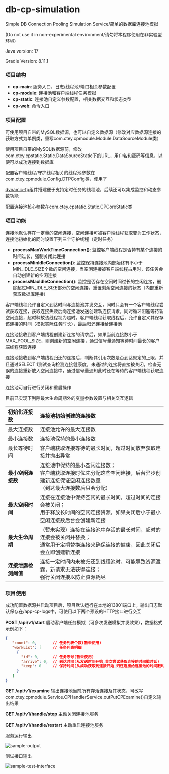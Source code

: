 # db-cp-simulation
Simple DB Connection Pooling Simulation Service/简单的数据库连接池模拟

(Do not use it in non-experimental environment/请勿将本程序使用在非实验型环境)

Java version: 17

Gradle Version: 8.11.1

### 项目结构

- **cp-main**: 服务入口，日志/线程池/端口相关参数配置
- **cp-module**: 连接池和客户端线程任务模拟
- **cp-static**: 连接池自定义参数配置，相关数据交互和状态类型
- **cp-web**: 命令入口

### 项目配置

可使用项目自带的MySQL数据源，也可以自定义数据源（修改对应数据源连接的获取方式为单例类，重写com.ctey.cpmodule.Module.DataSourceModule类）

使用项目自带的MySQL数据源前，修改com.ctey.cpstatic.Static.DataSourceStatic下的URL，用户名和密码等信息，以便可以成功连接到数据库

配置客户端线程/守护线程相关的线程池参数在com.ctey.cpmodule.Config.DTPConfig类，使用了

[dynamic-tp](https://github.com/dromara/dynamic-tp)组件搭建便于支持定时任务的线程池，后续还可以集成监控和动态参数功能

配置连接池核心参数在com.ctey.cpstatic.Static.CPCoreStatic类

### 项目功能

连接池默认存在一定量的空闲连接，空闲连接可被客户端线程获取变为工作状态，连接池初始化的同时设置下列三个守护线程（定时任务）

- **processMaxWorkTimeConnection()**: 监控客户端线程是否持有某个连接的时间过长，强制关闭此连接
- **processMinIdleConnection()**: 监控保持连接池内部始终有不小于MIN_IDLE_SIZE个数的空闲连接，当空闲连接被客户端线程占用时，该任务会自动创建新的空闲连接
- **processMaxIdleConnection()**: 监控是否存在空闲时间过长的空闲连接，删除超过MIN_IDLE_SIZE部分的空闲连接，重置剩余空闲连接的状态（内部重新获取数据库连接）

客户端线程允许自定义到达时间与连接池并发交互，同时只会有一个客户端线程尝试获取连接，获取连接失败后向连接池发送创建新连接请求，同时循环阻塞等待新空闲连接，超时释放该线程视为超时。客户端线程获取线程后，允许自定义其保存该连接的时间（模拟实际任务时长），最后归还连接给连接池

连接池接收到客户端线程创建新连接的请求后，如果当前连接数小于MAX_POOL_SIZE，则创建新的空闲连接，通过信号量通知等待时间最长的客户端线程获取连接

连接池接收到客户端线程归还的连接后，判断其引用次数是否到达规定的上限，并且通过SELECT 1测试查询检测连接健康度，未通过的连接将直接被关闭，检查无误的连接重新放入空闲连接中，通过信号量通知此时还在等待的客户端线程获取连接

连接池可自行进行关闭和重启操作

目前已实现下列除最大生命周期外的变量参数设置与相关交互逻辑

| 初始化连接数         | 连接池初始创建的连接数                                       |
| :------------------- | :----------------------------------------------------------- |
| 最大连接数           | 连接池允许的最大连接数                                       |
| 最小连接数           | 连接池保持的最小连接数                                       |
| 最长等待时间         | 客户端获取连接等待的最长时间，超过时间放弃获取连接并抛出异常 |
| **最小空闲连接数**   | 连接池中保持的最小空闲连接数；<br>客户端获取连接时优先分配这些空闲连接，后台异步创建新连接保证空闲连接数量<br>（到达最大连接数后只会分配） |
| **最大空闲时间**     | 连接在连接池中保持空闲的最长时间，超过时间的连接会被关闭；<br>用于释放长时间的空闲连接资源，如果关闭后小于最小空闲连接数后台会创建新连接 |
| **最大生命周期**     | （暂未实现）连接在连接池中存活的最长时间，超时的连接会被关闭并替换；<br>通常用于定期替换连接来确保连接的健康，因此关闭后会立即创建新连接 |
| **连接泄露检测阈值** | 连接一定时间内未被归还到线程池时，可能导致资源泄露，新请求无法获得连接；<br>强行关闭连接以防止资源耗尽 |

### 项目使用

成功配置数据源并启动项目后，项目默认运行在本地的13801端口上，输出日志默认保存在/app-cp-logs中，可使用以下两个预设的HTTP接口进行交互

**POST /api/v1/start** 启动客户端任务模拟（可多次发送模拟并发效果），数据格式示例如下：

```json
{
   "count": 0,       // 任务列表个数(暂未使用)
   "workList": [     // 任务列表明细
     {
       "id": 0,      // 任务序号(暂未使用)
       "arrive": 0,  // 到达时间(从发送时间开始,首次尝试获取连接的时间戳时延)
       "keep": 0     // 保持时间(从成功获取到连接开始,归还连接给连接池的时间戳时延)
     }
   ]
}
```

**GET /api/v1/examine** 输出连接池当前所有存活连接及其状态，可改写com.ctey.cpmodule.Service.CPHandlerService.outPutCPExamine()自定义输出结果

**GET /api/v1/handle/stop** 主动关闭连接池服务

**GET /api/v1/handle/restart** 主动重启连接池服务

服务运行输出

![sample-output](https://github.com/CANDYFLOSSKKI/db-jdbc-cp/raw/main/public/sample-output.png)

测试接口输出

![sample-test-interface](https://github.com/CANDYFLOSSKKI/db-jdbc-cp/raw/main/public/sample-test-interface.png)
